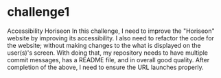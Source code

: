 # challenge1
Accessibility Horiseon
In this challenge, I need to improve the "Horiseon" website by improving its accessibility.
I also need to refactor the code for the website; without making changes to the what is displayed on the user(s)'s screen.
With doing that, my repository needs to have multiple commit messages, has a README file, and in overall good quality.
After completion of the above, I need to ensure the URL launches properly.